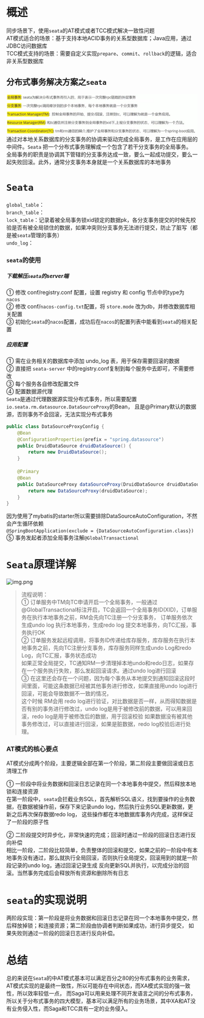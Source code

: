 # 概述
同步场景下，使用```seata```的AT模式或者TCC模式解决一致性问题  
AT模式适合的场景：基于支持本地ACID事务的关系型数据库；Java应用，通过JDBC访问数据库  
TCC模式支持的场景：需要自定义实现```prepare```、```commit```、```rollback```的逻辑，适合非关系型数据库  

## 分布式事务解决方案之```seata```
![img.png](../images/seata名词解释.png)
通过对本地关系数据库的分支事务的协调来驱动完成全局事务，是工作在应用层的中间件。```Seata``` 把一个分布式事务理解成一个包含了若干分支事务的全局事务。
全局事务的职责是协调其下管辖的分支事务达成一致，要么一起成功提交，要么一起失败回滚。此外，通常分支事务本身就是一个关系数据库的本地事务

# ```Seata```
```global_table```：  
```branch_table```：  
```lock_table```：记录着被全局事务锁xid锁定的数据pk，各分支事务提交的时候先校验是否有被全局锁住的数据，如果冲突则分支事务无法进行提交，防止了脏写（都是被```seata```管理的事务）  
```undo_log```：

### ```seata```的使用
##### 下载解压```seata```的server端  
① 修改 conf/registry.conf 配置，设置 registry 和 config 节点中的type为```nacos```  
② 修改 conf/```nacos-config.txt```配置，将 ```store.mode``` 改为db，并修改数据库相关配置  
③ 初始化```seata```的```nacos```配置，成功后在```nacos```的配置列表中能看到```seata```的相关配置

##### 应用配置
① 需在业务相关的数据库中添加 undo_log 表，用于保存需要回滚的数据  
② 直接把 ```seata-server``` 中的registry.conf复制到每个服务中去即可，不需要修改  
③ 每个服务各自修改配置文件  
④ 配置数据源代理  
```Seata```是通过代理数据源实现分布式事务，所以需要配置```io.seata.rm.datasource.DataSourceProxy```的Bean，
且是@Primary默认的数据源，否则事务不会回滚，无法实现分布式事务
```java
public class DataSourceProxyConfig {
    @Bean
    @ConfigurationProperties(prefix = "spring.datasource")
    public DruidDataSource druidDataSource() {
        return new DruidDataSource();
    }

    @Primary
    @Bean
    public DataSourceProxy dataSourceProxy(DruidDataSource druidDataSource) {
        return new DataSourceProxy(druidDataSource);
    }
}
```
因为使用了mybatis的starter所以需要排除DataSourceAutoConfiguration，不然会产生循环依赖  
```@SpringBootApplication(exclude = {DataSourceAutoConfiguration.class})```
⑤ 事务发起者添加全局事务注解````@GlobalTransactional````  

# ```Seata```原理详解
![img.png](images/分布式事务流程图.png)
> 流程说明：  
> ① 订单服务中TM向TC申请开启一个全局事务，一般通过@GlobalTransactional标注开启，TC会返回一个全局事务ID(XID)，订单服务在执行本地事务之前，RM会先向TC注册一个分支事务，
> 订单服务依次生成undo log 执行本地事务，生成redo log 提交本地事务，向TC汇报，事务执行OK  
> ② 订单服务发起远程调用，将事务ID传递给库存服务，库存服务在执行本地事务之前，先向TC注册分支事务，库存服务同样生成undo Log和redo Log，向TC汇报，事务状态成功  
> 如果正常全局提交，TC通知RM一步清理掉本地undo和redo日志，如果存在一个服务执行失败，那么发起回滚请求。通过undo log进行回滚  
> ③ 在这里还会存在一个问题，因为每个事务从本地提交到通知回滚这段时间里面，可能这条数据已经被其他事务进行修改，如果直接用undo log进行回滚，可能会导致数据不一致的情况，  
> 这个时候 RM会用 redo log进行验证，对比数据是否一样，从而得知数据是否有别的事务进行修改过，undo log是用于被修改前的数据，可以用来回滚，redo log是用于被修改后的数据，用于回滚校验
> 如果数据没有被其他事务修改过，可以直接进行回滚，如果是脏数据，redo log校验后进行处理。

### AT模式的核心要点
AT模式分成两个阶段，主要逻辑全部在第一个阶段，第二阶段主要做回滚或日志清理工作  

① 一阶段中将业务数据和回滚日志记录在同一个本地事务中提交，然后释放本地锁和连接资源  
在第一阶段中，```seata```会拦截业务SQL，首先解析SQL语义，找到要操作的业务数据，在数据被操作前，保存下来记录undo log，然后执行业务SQL更新数据，更新之后再次保存数据redo log，
这些操作都在本地数据库事务内完成，这样保证了一阶段的原子性  

② 二阶段提交时异步化，非常快速的完成；回滚时通过一阶段的回滚日志进行反向补偿  
相比一阶段，二阶段比较简单，负责整体的回滚和提交，如果之前的一阶段中有本地事务没有通过，那么就执行全局回滚，否则执行全局提交，回滚用到的就是一阶段记录的undo log，通过回滚记录生成
反向更新SQL并执行，以完成分治的回滚。当然事务完成后会释放所有资源和删除所有日志

# ```seata```的实现说明
两阶段实现：第一阶段是将业务数据和回滚日志记录在同一个本地事务中提交，然后释放掉锁；和连接资源；第二阶段由协调者判断如果成功，进行异步提交，
如果失败则通过一阶段的回滚日志进行反向补偿。

# 总结
总的来说在```Seata```的中AT模式基本可以满足百分之80的分布式事务的业务需求，AT模式实现的是最终一致性，所以可能存在中间状态，而XA模式实现的强一致性，所以效率较低一点，
而Saga可以用来处理不同开发语言之间的分布式事务，所以关于分布式事务的四大模型，基本可以满足所有的业务场景，其中XA和AT没有业务侵入性，而Saga和TCC具有一定的业务侵入。




